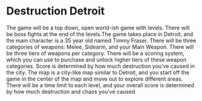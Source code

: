 # Destruction Detroit 

The game will be a top down, open world-ish game with levels. There will be boss fights at the end of the levels.The game takes place in Detroit, and the main character is a 35 year old named Timmy Fraser. There will be three categories of weapons: Melee, Sidearm, and your Main Weapon. There will be three tiers of weapons per category. There will be a scoring system, which you can use to purchase and unlock higher tiers of these weapon categories. Score is determined by how much destruction you’ve caused in the city. The map is a city-like map similar to Detroit, and you start off the game in the center of the map and move out to explore different areas. There will be a time limit to each level, and your overall score is determined by how much destruction and chaos you’ve caused
